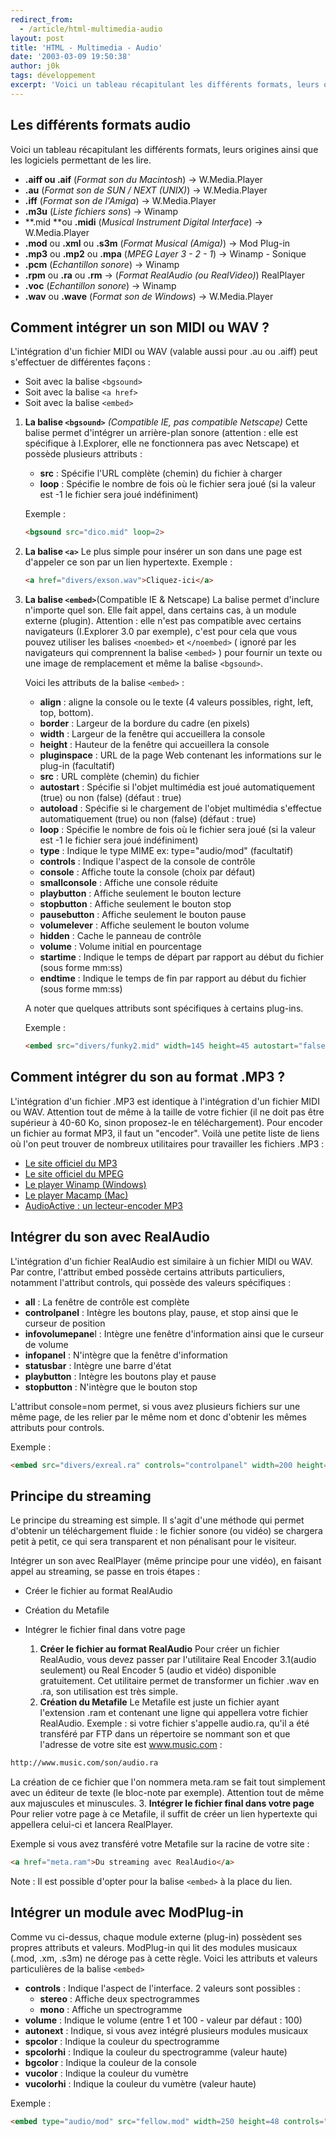 ```yaml
---
redirect_from:
  - /article/html-multimedia-audio
layout: post
title: 'HTML - Multimedia - Audio'
date: '2003-03-09 19:50:38'
author: j0k
tags: développement
excerpt: 'Voici un tableau récapitulant les différents formats, leurs origines ainsi que les logiciels permettant de les lire.'
---
```


## **Les différents formats audio**

Voici un tableau récapitulant les différents formats, leurs origines ainsi que les logiciels permettant de les lire.

 - **.aiff ou .aif** (*Format son du Macintosh*) -> W.Media.Player
 - **.au** (*Format son de SUN / NEXT (UNIX)*) -> W.Media.Player
 - **.iff** (*Format son de l'Amiga*) -> W.Media.Player
 - **.m3u** (*Liste fichiers sons*) -> Winamp
 - **.mid **ou **.midi** (*Musical Instrument Digital Interface*) -> W.Media.Player
 - **.mod** ou **.xml** ou **.s3m** (*Format Musical (Amiga)*) -> Mod Plug-in
 - **.mp3** ou **.mp2** ou **.mpa** (*MPEG Layer 3 - 2 - 1*) -> Winamp - Sonique
 - **.pcm** (*Echantillon sonore*) -> Winamp
 - **.rpm** ou **.ra** ou **.rm** -> (*Format RealAudio (ou RealVideo)*)  RealPlayer
 - **.voc** (*Echantillon sonore*) -> Winamp
 - **.wav** ou **.wave** (*Format son de Windows*) -> W.Media.Player

## **Comment intégrer un son MIDI ou WAV ?**

 L'intégration d'un fichier MIDI ou WAV (valable aussi pour .au ou .aiff) peut s'effectuer de différentes façons :

 - Soit avec la balise `<bgsound>`
 - Soit avec la balise `<a href>`
 - Soit avec la balise `<embed>`

1. **La balise `<bgsound>`** *(Compatible IE, pas compatible Netscape)*
 Cette balise permet d'intégrer un arrière-plan sonore (attention : elle est spécifique à I.Explorer, elle ne fonctionnera pas avec Netscape) et possède plusieurs attributs :
    - **src** : Spécifie l'URL complète (chemin) du fichier à charger
    - **loop** : Spécifie le nombre de fois où le fichier sera joué (si la valeur est -1 le fichier sera joué indéfiniment)

    Exemple :

    ```html
    <bgsound src="dico.mid" loop=2>
    ```

2. **La balise `<a>`**
 Le plus simple pour insérer un son dans une page est d'appeler ce son par un lien hypertexte.
  Exemple :

    ```html
    <a href="divers/exson.wav">Cliquez-ici</a>
    ```

3.  **La balise `<embed>`**(Compatible IE & Netscape)
    La balise permet d'inclure n'importe quel son. Elle fait appel, dans certains cas, à un module externe (plugin). Attention : elle n'est pas compatible avec certains navigateurs (I.Explorer 3.0 par exemple), c'est pour cela que vous pouvez utiliser les balises `<noembed>` et `</noembed>` ( ignoré par les navigateurs qui comprennent la balise `<embed>` ) pour fournir un texte ou une image de remplacement et même la balise `<bgsound>`.

    Voici les attributs de la balise `<embed>` :

      - **align** : aligne la console ou le texte (4 valeurs possibles, right, left, top, bottom).
      - **border** : Largeur de la bordure du cadre (en pixels)
      - **width** : Largeur de la fenêtre qui accueillera la console
      - **height** : Hauteur de la fenêtre qui accueillera la console
      - **pluginspace** : URL de la page Web contenant les informations sur le plug-in (facultatif)
      - **src** : URL complète (chemin) du fichier
      - **autostart** : Spécifie si l'objet multimédia est joué automatiquement (true) ou non (false) (défaut : true)
      - **autoload** : Spécifie si le chargement de l'objet multimédia s'effectue automatiquement (true) ou non (false) (défaut : true)
      - **loop** : Spécifie le nombre de fois où le fichier sera joué (si la valeur est -1 le fichier sera joué indéfiniment)
      - **type** : Indique le type MIME ex: type="audio/mod" (facultatif)
      - **controls** : Indique l'aspect de la console de contrôle
      - **console** : Affiche toute la console (choix par défaut)
      - **smallconsole** : Affiche une console réduite
      - **playbutton** : Affiche seulement le bouton lecture
      - **stopbutton** : Affiche seulement le bouton stop
      - **pausebutton** : Affiche seulement le bouton pause
      - **volumelever** : Affiche seulement le bouton volume
      - **hidden** : Cache le panneau de contrôle
      - **volume** : Volume initial en pourcentage
      - **startime** : Indique le temps de départ par rapport au début du fichier (sous forme mm:ss)
      - **endtime** : Indique le temps de fin par rapport au début du fichier (sous forme mm:ss)

    A noter que quelques attributs sont spécifiques à certains plug-ins.

    Exemple :

    ```html
    <embed src="divers/funky2.mid" width=145 height=45 autostart="false">
    ```

## **Comment intégrer du son au format .MP3 ?**

 L'intégration d'un fichier .MP3 est identique à l'intégration d'un fichier MIDI ou WAV. Attention tout de même à la taille de votre fichier (il ne doit pas être supérieur à 40-60 Ko, sinon proposez-le en téléchargement). Pour encoder un fichier au format MP3, il faut un "encoder". Voilà une petite liste de liens où l'on peut trouver de nombreux utilitaires pour travailler les fichiers .MP3 :

 - [Le site officiel du MP3](http://www.mp3.com/)
 - [Le site officiel du MPEG](http://www.mpeg.org/)
 - [Le player Winamp (Windows)](http://www.winamp.com/)
 - [Le player Macamp (Mac)](http://www.macamp.com/)
 - [AudioActive : un lecteur-encoder MP3](http://www.audioactive.com/)

## **Intégrer du son avec RealAudio**

 L'intégration d'un fichier RealAudio est similaire à un fichier MIDI ou WAV. Par contre, l'attribut embed possède certains attributs particuliers, notamment l'attribut controls, qui possède des valeurs spécifiques :

 - **all** : La fenêtre de contrôle est complète
 - **controlpanel** : Intègre les boutons play, pause, et stop ainsi que le curseur de position
 - **infovolumepane**l : Intègre une fenêtre d'information ainsi que le curseur de volume
 - **infopanel** : N'intègre que la fenêtre d'information
 - **statusbar** : Intègre une barre d'état
 - **playbutton** : Intègre les boutons play et pause
 - **stopbutton** : N'intègre que le bouton stop

L'attribut console=nom permet, si vous avez plusieurs fichiers sur une même page, de les relier par le même nom et donc d'obtenir les mêmes attributs pour controls.

Exemple :

```html
<embed src="divers/exreal.ra" controls="controlpanel" width=200 height=35 autostart="false">
```

## **Principe du streaming**

Le principe du streaming est simple. Il s'agit d'une méthode qui permet d'obtenir un téléchargement fluide : le fichier sonore (ou vidéo) se chargera petit à petit, ce qui sera transparent et non pénalisant pour le visiteur.

  Intégrer un son avec RealPlayer (même principe pour une vidéo), en faisant appel au streaming, se passe en trois étapes :

- Créer le fichier au format RealAudio
- Création du Metafile
- Intégrer le fichier final dans votre page

    1.  **Créer le fichier au format RealAudio**
 Pour créer un fichier RealAudio, vous devez passer par l'utilitaire Real Encoder 3.1(audio seulement) ou Real Encoder 5 (audio et vidéo) disponible gratuitement.
 Cet utilitaire permet de transformer un fichier .wav en .ra, son utilisation est très simple.
    2.  **Création du Metafile**
 Le Metafile est juste un fichier ayant l'extension .ram et contenant une ligne qui appellera votre fichier RealAudio. Exemple : si votre fichier s'appelle audio.ra, qu'il a été transféré par FTP dans un répertoire se nommant son et que l'adresse de votre site est www.music.com :

```html
http://www.music.com/son/audio.ra
```

  La création de ce fichier que l'on nommera meta.ram se fait tout simplement avec un éditeur de texte (le bloc-note par exemple). Attention tout de même aux majuscules et minuscules.
    3.  **Intégrer le fichier final dans votre page**
 Pour relier votre page à ce Metafile, il suffit de créer un lien hypertexte qui appellera celui-ci et lancera RealPlayer.

Exemple si vous avez transféré votre Metafile sur la racine de votre site :

```html
<a href="meta.ram">Du streaming avec RealAudio</a>
```

Note : Il est possible d'opter pour la balise `<embed>` à la place du lien.

## **Intégrer un module avec ModPlug-in**

Comme vu ci-dessus, chaque module externe (plug-in) possèdent ses propres attributs et valeurs. ModPlug-in qui lit des modules musicaux (.mod, .xm, .s3m) ne déroge pas à cette règle. Voici les attributs et valeurs particulières de la balise `<embed>`

- **controls** : Indique l'aspect de l'interface. 2 valeurs sont possibles :
    - **stereo** : Affiche deux spectrogrammes
    - **mono** : Affiche un spectrogramme
- **volume** : Indique le volume (entre 1 et 100 - valeur par défaut : 100)
- **autonext** : Indique, si vous avez intégré plusieurs modules musicaux
- **spcolor** : Indique la couleur du spectrogramme
- **spcolorhi** : Indique la couleur du spectrogramme (valeur haute)
- **bgcolor** : Indique la couleur de la console
- **vucolor** : Indique la couleur du vumètre
- **vucolorhi** : Indique la couleur du vumètre (valeur haute)

Exemple :

```html
<embed type="audio/mod" src="fellow.mod" width=250 height=48 controls="mono" autostart="false" border=0>
```
